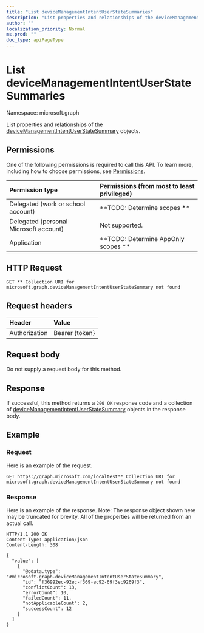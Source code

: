 ```yaml
---
title: "List deviceManagementIntentUserStateSummaries"
description: "List properties and relationships of the deviceManagementIntentUserStateSummary objects."
author: ""
localization_priority: Normal
ms.prod: ""
doc_type: apiPageType
---
```


# List deviceManagementIntentUserStateSummaries

Namespace: microsoft.graph

List properties and relationships of the [deviceManagementIntentUserStateSummary](../resources/devicemanagementintentuserstatesummary.md) objects.

## Permissions
One of the following permissions is required to call this API. To learn more, including how to choose permissions, see [Permissions](/concepts/permissions-reference.md).

|Permission type|Permissions (from most to least privileged)|
|:---|:---|
|Delegated (work or school account)|**TODO: Determine scopes **|
|Delegated (personal Microsoft account)|Not supported.|
|Application|**TODO: Determine AppOnly scopes **|

## HTTP Request
<!-- {
  "blockType": "ignored"
}
-->
``` http
GET ** Collection URI for microsoft.graph.deviceManagementIntentUserStateSummary not found
```

## Request headers
|Header|Value|
|:---|:---|
|Authorization|Bearer {token}|

## Request body
Do not supply a request body for this method.

## Response
If successful, this method returns a `200 OK` response code and a collection of [deviceManagementIntentUserStateSummary](../resources/devicemanagementintentuserstatesummary.md) objects in the response body.

## Example

### Request
Here is an example of the request.
<!-- {
  "blockType": "request",
  "name": "get_devicemanagementintentuserstatesummary"
}
-->
``` http
GET https://graph.microsoft.com/localtest** Collection URI for microsoft.graph.deviceManagementIntentUserStateSummary not found
```

### Response
Here is an example of the response. Note: The response object shown here may be truncated for brevity. All of the properties will be returned from an actual call.
<!-- {
  "blockType": "response",
  "truncated": true,
  "@odata.type": "collection(microsoft.graph.devicemanagementintentuserstatesummary)"
}
-->
``` http
HTTP/1.1 200 OK
Content-Type: application/json
Content-Length: 308

{
  "value": [
    {
      "@odata.type": "#microsoft.graph.deviceManagementIntentUserStateSummary",
      "id": "f36992ec-92ec-f369-ec92-69f3ec9269f3",
      "conflictCount": 13,
      "errorCount": 10,
      "failedCount": 11,
      "notApplicableCount": 2,
      "successCount": 12
    }
  ]
}
```


